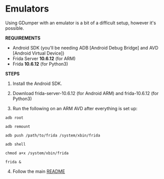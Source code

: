# Emulators

Using GDumper with an emulator is a bit of a difficult setup, however it's possible.

**REQUIREMENTS**
- Android SDK (you'll be needing ADB [Android Debug Bridge] and AVD [Android Virtual Device])
- Frida Server **10.6.12** (for ARM)
- Frida **10.6.12** (for Python3)

**STEPS**

1. Install the Android SDK.

2. Download frida-server-10.6.12 (for Android ARM) and frida-10.6.12 (for Python3)

3. Run the following on an ARM AVD after everything is set up:

```
adb root

adb remount

adb push /path/to/frida /system/xbin/frida

adb shell

chmod a+x /system/xbin/frida

frida &
```

4. Follow the main [README](README.md)
